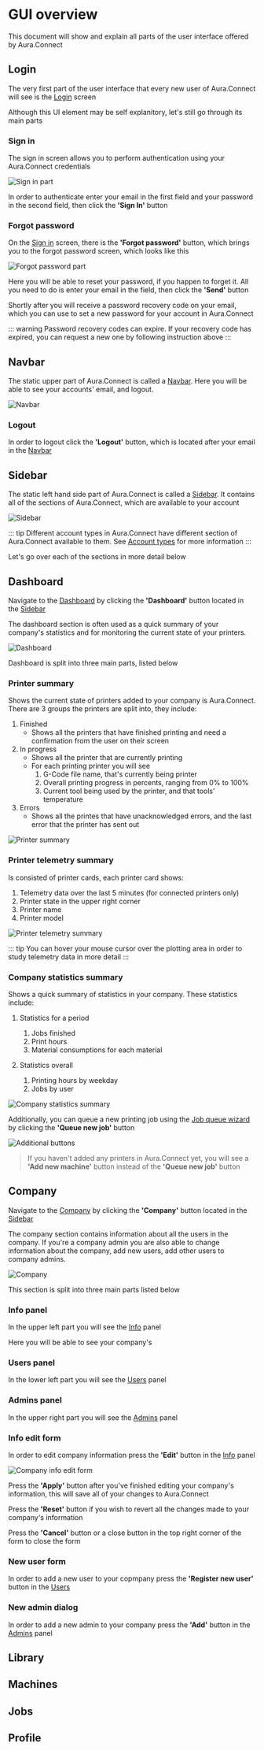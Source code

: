 # GUI overview

This document will show and explain all parts of the user interface offered by Aura.Connect

## Login

The very first part of the user interface that every new user of Aura.Connect will see is the [Login](#login) screen

Although this UI element may be self explanitory, let's still go through its main parts 

### Sign in

The sign in screen allows you to perform authentication using your Aura.Connect credentials

![Sign in part](./media/login/sign_in_part.png)

In order to authenticate enter your email in the first field and your password in the second field, then click the **'Sign In'** button

### Forgot password

On the [Sign in](#sign-in) screen, there is the **'Forgot password'** button, which brings you to the forgot password screen, which looks like this

![Forgot password part](./media//login/forgot_password_part.png)

Here you will be able to reset your password, if you happen to forget it. All you need to do is enter your email in the field, then click the **'Send'** button

Shortly after you will receive a password recovery code on your email, which you can use to set a new password for your account in Aura.Connect

::: warning
Password recovery codes can expire. If your recovery code has expired, you can request a new one by following instruction above
:::

## Navbar

The static upper part of Aura.Connect is called a [Navbar](#navbar). Here you will be able to see your accounts' email, and logout.

![Navbar](./media/navbar/navbar.png)

### Logout

In order to logout click the **'Logout'** button, which is located after your email in the [Navbar](#navbar)

## Sidebar

The static left hand side part of Aura.Connect is called a [Sidebar](#sidebar). It contains all of the sections of Aura.Connect, which are available to your account

![Sidebar](./media/sidebar/sidebar.png)

::: tip
Different account types in Aura.Connect have different section of Aura.Connect available to them. See [Account types]() for more information
:::

Let's go over each of the sections in more detail below

## Dashboard

Navigate to the [Dashboard](#dashboard) by clicking the **'Dashboard'** button located in the [Sidebar](#sidebar)

The dashboard section is often used as a quick summary of your company's statistics and for monitoring the current state of your printers. 

![Dashboard](./media/dashboard/dashboard.png)

Dashboard is split into three main parts, listed below

### Printer summary

Shows the current state of printers added to your company is Aura.Connect. There are 3 groups the printers are split into, they include:

1. Finished
    - Shows all the printers that have finished printing and need a confirmation from the user on their screen
2. In progress
    - Shows all the printer that are currently printing
    - For each printing printer you will see
        1. G-Code file name, that's currently being printer
        2. Overall printing progress in percents, ranging from 0% to 100%
        3. Current tool being used by the printer, and that tools' temperature
3. Errors
    - Shows all the printes that have unacknowledged errors, and the last error that the printer has sent out

![Printer summary](./media/dashboard/printer-summary.png)

### Printer telemetry summary

Is consisted of printer cards, each printer card shows:

1. Telemetry data over the last 5 minutes (for connected printers only)
2. Printer state in the upper right corner 
3. Printer name
4. Printer model

![Printer telemetry summary](./media/dashboard/printer-telemetry-summary.png)

::: tip
You can hover your mouse cursor over the plotting area in order to study telemetry data in more detail
:::

### Company statistics summary

Shows a quick summary of statistics in your company. These statistics include:

1. Statistics for a period
    1. Jobs finished
    2. Print hours
    3. Material consumptions for each material

2. Statistics overall
    1. Printing hours by weekday
    2. Jobs by user

![Company statistics summary](./media/dashboard/comapny-statistics-summary.png)

Additionally, you can queue a new printing job using the [Job queue wizard]() by clicking the **'Queue new job'** button

![Additional buttons](./media/dashboard/additional-buttons.png)

> If you haven't added any printers in Aura.Connect yet, you will see a **'Add new machine'** button instead of the **'Queue new job'** button

## Company

Navigate to the [Company](#company) by clicking the **'Company'** button located in the [Sidebar](#sidebar)

The company section contains information about all the users in the company. If you're a company admin you are also able to change information about the company, add new users, add other users to company admins.

![Company](./media/company/company.png)

This section is split into three main parts listed below

### Info panel

In the upper left part you will see the [Info](#info-panel) panel

Here you will be able to see your company's 

### Users panel

In the lower left part you will see the [Users](#users-panel) panel

### Admins panel

In the upper right part you will see the [Admins](#admins-panel) panel

### Info edit form

In order to edit company information press the **'Edit'** button in the [Info](#info-panel) panel

![Company info edit form](./media/company/company-editor.png)

Press the **'Apply'** button after you've finished editing your company's information, this will save all of your changes to Aura.Connect

Press the **'Reset'** button if you wish to revert all the changes made to your company's information

Press the **'Cancel'** button or a close button in the top right corner of the form to close the form  

### New user form

In order to add a new user to your copmpany press the **'Register new user'** button in the [Users](#users-panel)

### New admin dialog

In order to add a new admin to your company press the **'Add'** button in the [Admins](#admins-panel) panel

## Library

## Machines

## Jobs

## Profile